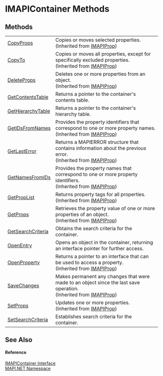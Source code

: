 # IMAPIContainer Methods




## Methods
<table>
<tr>
<td><a href="M_MAPI_NET_IMAPIProp_CopyProps.md">CopyProps</a></td>
<td>Copies or moves selected properties.<br />(Inherited from <a href="T_MAPI_NET_IMAPIProp.md">IMAPIProp</a>)</td></tr>
<tr>
<td><a href="M_MAPI_NET_IMAPIProp_CopyTo.md">CopyTo</a></td>
<td>Copies or moves all properties, except for specifically excluded properties.<br />(Inherited from <a href="T_MAPI_NET_IMAPIProp.md">IMAPIProp</a>)</td></tr>
<tr>
<td><a href="M_MAPI_NET_IMAPIProp_DeleteProps.md">DeleteProps</a></td>
<td>Deletes one or more properties from an object.<br />(Inherited from <a href="T_MAPI_NET_IMAPIProp.md">IMAPIProp</a>)</td></tr>
<tr>
<td><a href="M_MAPI_NET_IMAPIContainer_GetContentsTable.md">GetContentsTable</a></td>
<td>Returns a pointer to the container's contents table.</td></tr>
<tr>
<td><a href="M_MAPI_NET_IMAPIContainer_GetHierarchyTable.md">GetHierarchyTable</a></td>
<td>Returns a pointer to the container's hierarchy table.</td></tr>
<tr>
<td><a href="M_MAPI_NET_IMAPIProp_GetIDsFromNames.md">GetIDsFromNames</a></td>
<td>Provides the property identifiers that correspond to one or more property names.<br />(Inherited from <a href="T_MAPI_NET_IMAPIProp.md">IMAPIProp</a>)</td></tr>
<tr>
<td><a href="M_MAPI_NET_IMAPIProp_GetLastError.md">GetLastError</a></td>
<td>Returns a MAPIERROR structure that contains information about the previous error.<br />(Inherited from <a href="T_MAPI_NET_IMAPIProp.md">IMAPIProp</a>)</td></tr>
<tr>
<td><a href="M_MAPI_NET_IMAPIProp_GetNamesFromIDs.md">GetNamesFromIDs</a></td>
<td>Provides the property names that correspond to one or more property identifiers.<br />(Inherited from <a href="T_MAPI_NET_IMAPIProp.md">IMAPIProp</a>)</td></tr>
<tr>
<td><a href="M_MAPI_NET_IMAPIProp_GetPropList.md">GetPropList</a></td>
<td>Returns property tags for all properties.<br />(Inherited from <a href="T_MAPI_NET_IMAPIProp.md">IMAPIProp</a>)</td></tr>
<tr>
<td><a href="M_MAPI_NET_IMAPIProp_GetProps.md">GetProps</a></td>
<td>Retrieves the property value of one or more properties of an object.<br />(Inherited from <a href="T_MAPI_NET_IMAPIProp.md">IMAPIProp</a>)</td></tr>
<tr>
<td><a href="M_MAPI_NET_IMAPIContainer_GetSearchCriteria.md">GetSearchCriteria</a></td>
<td>Obtains the search criteria for the container.</td></tr>
<tr>
<td><a href="M_MAPI_NET_IMAPIContainer_OpenEntry.md">OpenEntry</a></td>
<td>Opens an object in the container, returning an interface pointer for further access.</td></tr>
<tr>
<td><a href="M_MAPI_NET_IMAPIProp_OpenProperty.md">OpenProperty</a></td>
<td>Returns a pointer to an interface that can be used to access a property.<br />(Inherited from <a href="T_MAPI_NET_IMAPIProp.md">IMAPIProp</a>)</td></tr>
<tr>
<td><a href="M_MAPI_NET_IMAPIProp_SaveChanges.md">SaveChanges</a></td>
<td>Makes permanent any changes that were made to an object since the last save operation.<br />(Inherited from <a href="T_MAPI_NET_IMAPIProp.md">IMAPIProp</a>)</td></tr>
<tr>
<td><a href="M_MAPI_NET_IMAPIProp_SetProps.md">SetProps</a></td>
<td>Updates one or more properties.<br />(Inherited from <a href="T_MAPI_NET_IMAPIProp.md">IMAPIProp</a>)</td></tr>
<tr>
<td><a href="M_MAPI_NET_IMAPIContainer_SetSearchCriteria.md">SetSearchCriteria</a></td>
<td>Establishes search criteria for the container.</td></tr>
</table>

## See Also


#### Reference
<a href="T_MAPI_NET_IMAPIContainer.md">IMAPIContainer Interface</a>  
<a href="N_MAPI_NET.md">MAPI.NET Namespace</a>  
